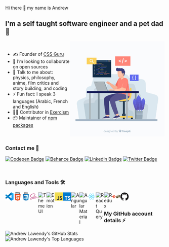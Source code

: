 Hi there 👋 my name is Andrew

## I'm a self taught software engineer and a pet dad 🐶

<img align="right" alt="Dev" src="./assets/dev.jpg" width="300" />

<br />

- ✍ Founder of [CSS Guru](https://www.cssguru.org/)
- 👯 I’m looking to collaborate on open sources
- 💬 Talk to me about: physics, philosophy, anime, film critics and story building, and coding
- ⚡ Fun fact: I speak 3 languages (Arabic, French and English)
- 🤹‍♂️ Contributor in [Exercism](https://exercism.org/profiles/AndrewLawendy)
- 📦 Maintainer of [npm packages](https://www.npmjs.com/~andrew-lawendy)

<br />

### Contact me 🤙

[![Codepen Badge](https://img.shields.io/badge/-Andrew%20Lawendy-000?logo=Codepen&logoColor=white)](https://codepen.io/andrew-lawendy "Connect on Codepen")
[![Behance Badge](https://img.shields.io/badge/-Andrew%20Lawendy-1769FF?logo=Behance&logoColor=white)](https://www.behance.net/androhani/ "Connect on Behance")
[![Linkedin Badge](https://img.shields.io/badge/-Andrew%20Lawendy-0A66C2?logo=Linkedin&logoColor=white)](https://www.linkedin.com/in/andrew-lawendy "Connect on LinkedIn")
[![Twitter Badge](https://img.shields.io/badge/-Andrew%20Lawendy-1DA1F2?logo=Twitter&logoColor=white)](https://twitter.com/andrew_lawendy "Connect on Twitter")

<br />

### Languages and Tools 🛠️

<img align="left" alt="Visual Studio Code" title="Visual Studio Code" width="26px" src="https://raw.githubusercontent.com/github/explore/80688e429a7d4ef2fca1e82350fe8e3517d3494d/topics/visual-studio-code/visual-studio-code.png" />
<img align="left" alt="HTML5" title="HTML5" width="26px" src="https://raw.githubusercontent.com/github/explore/80688e429a7d4ef2fca1e82350fe8e3517d3494d/topics/html/html.png" />
<img align="left" alt="CSS3" title="CSS3" width="26px" src="https://raw.githubusercontent.com/github/explore/80688e429a7d4ef2fca1e82350fe8e3517d3494d/topics/css/css.png" />
<img align="left" alt="Sass" title="Sass" width="26px" src="https://raw.githubusercontent.com/github/explore/80688e429a7d4ef2fca1e82350fe8e3517d3494d/topics/sass/sass.png" />
<img align="left" alt="Theme UI" title="Theme UI" width="26px" src="https://theme-ui.com/icon.png" />
<img align="left" alt="Emotion" title="Emotion" width="26px" src="https://emotion.sh/favicons/favicon-32x32.png" />
<img align="left" alt="JavaScript" title="JavaScript" width="26px" src="https://raw.githubusercontent.com/github/explore/80688e429a7d4ef2fca1e82350fe8e3517d3494d/topics/javascript/javascript.png" />
<img align="left" alt="TypeScript" title="TypeScript" width="26px" src="https://raw.githubusercontent.com/github/explore/80688e429a7d4ef2fca1e82350fe8e3517d3494d/topics/typescript/typescript.png" />
<img align="left" alt="Angular" title="Angular" width="26px" src="https://angular.io/assets/images/favicons/favicon.ico" />
<img align="left" alt="Angular Material" title="Angular Material" width="26px" src="https://material.angular.io/assets/img/favicons/favicon-32x32.png?v=8.2.3" />
<img align="left" alt="React" title="React" width="26px" src="https://raw.githubusercontent.com/github/explore/80688e429a7d4ef2fca1e82350fe8e3517d3494d/topics/react/react.png" />
<img align="left" alt="React Query" title="React Query" width="26px" src="https://react-query.tanstack.com/_next/static/images/favicon-eed8346421218b24d8fd0fd55c2f9e35.png" />
<img align="left" alt="Redux" title="Redux" width="26px" src="https://redux.js.org/img/favicon/favicon.ico" />
<img align="left" alt="Git" title="Git" width="26px" src="https://raw.githubusercontent.com/github/explore/80688e429a7d4ef2fca1e82350fe8e3517d3494d/topics/git/git.png" />
<img align="left" alt="GitHub" title="GitHub" width="26px" src="https://raw.githubusercontent.com/github/explore/78df643247d429f6cc873026c0622819ad797942/topics/github/github.png" />

<br />
<br />

### My GitHub account details ⚡

<img alt="Andrew Lawendy's GitHub Stats" src="https://github-readme-stats-murex-two.vercel.app/api?username=AndrewLawendy&show_icons=true&count_private=true&include_all_commits=true"/>

<br />

<img alt="Andrew Lawendy's Top Languages" src="https://github-readme-stats-murex-two.vercel.app/api/top-langs/?username=AndrewLawendy&layout=compact">
